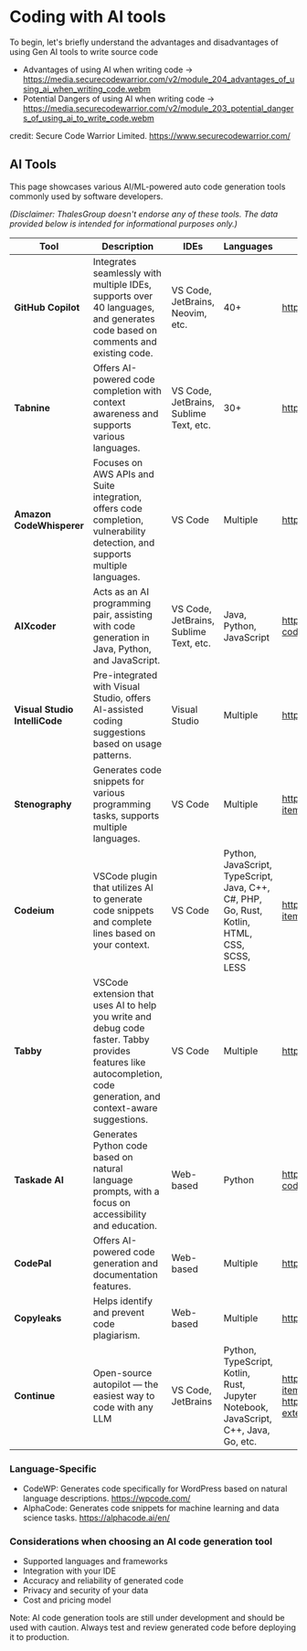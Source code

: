 # **Coding with AI tools**
To begin, let's briefly understand the advantages and disadvantages of using Gen AI tools to write source code 
- Advantages of using AI when writing code → https://media.securecodewarrior.com/v2/module_204_advantages_of_using_ai_when_writing_code.webm
- Potential Dangers of using AI when writing code → https://media.securecodewarrior.com/v2/module_203_potential_dangers_of_using_ai_to_write_code.webm

credit: Secure Code Warrior Limited. https://www.securecodewarrior.com/

## AI Tools
This page showcases various AI/ML-powered auto code generation tools commonly used by software developers. 

_(Disclaimer: ThalesGroup doesn't endorse any of these tools. The data provided below is intended for informational purposes only.)_

Tool | Description | IDEs | Languages | Reference | Pricing
--- | --- | --- | --- | --- | ---
**GitHub Copilot** | Integrates seamlessly with multiple IDEs, supports over 40 languages, and generates code based on comments and existing code. | VS Code, JetBrains, Neovim, etc. | 40+ | https://github.com/features/copilot | Freemium
**Tabnine** | Offers AI-powered code completion with context awareness and supports various languages. | VS Code, JetBrains, Sublime Text, etc. | 30+ | https://www.tabnine.com/ | Freemium
**Amazon CodeWhisperer** | Focuses on AWS APIs and Suite integration, offers code completion, vulnerability detection, and supports multiple languages. | VS Code | Multiple | https://aws.amazon.com/codewhisperer/ | Free for individuals
**AIXcoder** | Acts as an AI programming pair, assisting with code generation in Java, Python, and JavaScript. | VS Code, JetBrains, Sublime Text, etc. | Java, Python, JavaScript | https://plugins.jetbrains.com/plugin/13574-aixcoder-code-completer | Freemium
**Visual Studio IntelliCode** | Pre-integrated with Visual Studio, offers AI-assisted coding suggestions based on usage patterns. | Visual Studio | Multiple |  https://visualstudio.microsoft.com/services/intellicode/ | Included with Visual Studio
**Stenography** | Generates code snippets for various programming tasks, supports multiple languages. | VS Code | Multiple | https://marketplace.visualstudio.com/items?itemName=Stenography.stenography | Freemium
**Codeium** | VSCode plugin that utilizes AI to generate code snippets and complete lines based on your context. | VS Code | Python, JavaScript, TypeScript, Java, C++, C#, PHP, Go, Rust, Kotlin, HTML, CSS, SCSS, LESS | https://marketplace.visualstudio.com/items?itemName=Codeium.codeium | Freemium
**Tabby** | VSCode extension that uses AI to help you write and debug code faster. Tabby provides features like autocompletion, code generation, and context-aware suggestions. | VS Code | Multiple | https://tabby.tabbyml.com/docs/extensions/vscode/ | Freemium
**Taskade AI** | Generates Python code based on natural language prompts, with a focus on accessibility and education. | Web-based | Python | https://www.taskade.com/generate/programming/python-code | Open-source
**CodePal** | Offers AI-powered code generation and documentation features. | Web-based | Multiple | https://codepal.ai/ | Freemium
**Copyleaks** | Helps identify and prevent code plagiarism. | Web-based | Multiple | https://copyleaks.com/ | Pricing varies
**Continue** | Open-source autopilot — the easiest way to code with any LLM | VS Code, JetBrains | Python, TypeScript, Kotlin, Rust, Jupyter Notebook, JavaScript, C++, Java, Go, etc. | https://marketplace.visualstudio.com/items?itemName=Continue.continue and https://plugins.jetbrains.com/plugin/22707-continue-extension | Free

### Language-Specific
- CodeWP: Generates code specifically for WordPress based on natural language descriptions. https://wpcode.com/
- AlphaCode: Generates code snippets for machine learning and data science tasks. https://alphacode.ai/en/

### Considerations when choosing an AI code generation tool
- Supported languages and frameworks
- Integration with your IDE
- Accuracy and reliability of generated code
- Privacy and security of your data
- Cost and pricing model

Note: AI code generation tools are still under development and should be used with caution. Always test and review generated code before deploying it to production.